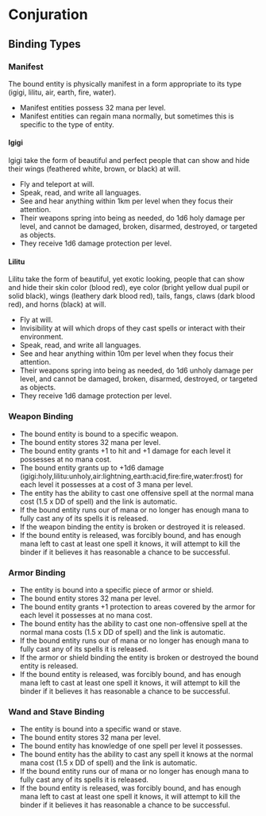 # Conjuration

## Binding Types

### Manifest

The bound entity is physically manifest in a form appropriate to its type (igigi, lilitu, air, earth, fire, water).

* Manifest entities possess 32 mana per level.
* Manifest entities can regain mana normally, but sometimes this is specific to the type of entity.

#### Igigi

Igigi take the form of beautiful and perfect people that can show and hide their wings (feathered white, brown, or black) at will.

* Fly and teleport at will.
* Speak, read, and write all languages.
* See and hear anything within 1km per level when they focus their attention.
* Their weapons spring into being as needed, do 1d6 holy damage per level, and cannot be damaged, broken, disarmed, destroyed, or targeted as objects.
* They receive 1d6 damage protection per level.

#### Lilitu

Lilitu take the form of beautiful, yet exotic looking, people that can show and hide their skin color (blood red), eye color (bright yellow dual pupil or solid black), wings (leathery dark blood red), tails, fangs, claws (dark blood red), and horns (black) at will.

* Fly at will.
* Invisibility at will which drops of they cast spells or interact with their environment.
* Speak, read, and write all languages.
* See and hear anything within 10m per level when they focus their attention.
* Their weapons spring into being as needed, do 1d6 unholy damage per level, and cannot be damaged, broken, disarmed, destroyed, or targeted as objects.
* They receive 1d6 damage protection per level.

### Weapon Binding

* The bound entity is bound to a specific weapon.
* The bound entity stores 32 mana per level.
* The bound entity grants +1 to hit and +1 damage for each level it possesses at no mana cost.
* The bound entity grants up to +1d6 damage (igigi:holy,lilitu:unholy,air:lightning,earth:acid,fire:fire,water:frost) for each level it possesses at a cost of 3 mana per level.
* The entity has the ability to cast one offensive spell at the normal mana cost (1.5 x DD of spell) and the link is automatic.
* If the bound entity runs our of mana or no longer has enough mana to fully cast any of its spells it is released.
* If the weapon binding the entity is broken or destroyed it is released.
* If the bound entity is released, was forcibly bound, and has enough mana left to cast at least one spell it knows, it will attempt to kill the binder if it believes it has reasonable a chance to be successful.

### Armor Binding

* The entity is bound into a specific piece of armor or shield.
* The bound entity stores 32 mana per level.
* The bound entity grants +1 protection to areas covered by the armor for each level it possesses at no mana cost.
* The bound entity has the ability to cast one non-offensive spell at the normal mana costs (1.5 x DD of spell) and the link is automatic.
* If the bound entity runs our of mana or no longer has enough mana to fully cast any of its spells it is released.
* If the armor or shield binding the entity is broken or destroyed the bound entity is released. 
* If the bound entity is released, was forcibly bound, and has enough mana left to cast at least one spell it knows, it will attempt to kill the binder if it believes it has reasonable a chance to be successful.

### Wand and Stave Binding

* The entity is bound into a specific wand or stave.
* The bound entity stores 32 mana per level.
* The bound entity has knowledge of one spell per level it possesses.
* The bound entity has the ability to cast any spell it knows at the normal mana cost (1.5 x DD of spell) and the link is automatic.
* If the bound entity runs our of mana or no longer has enough mana to fully cast any of its spells it is released.
* If the bound entity is released, was forcibly bound, and has enough mana left to cast at least one spell it knows, it will attempt to kill the binder if it believes it has reasonable a chance to be successful.
